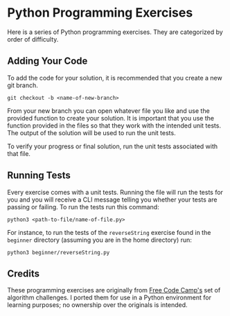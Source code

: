 Python Programming Exercises
=============================
Here is a series of Python programming exercises. They are categorized by order of difficulty.

Adding Your Code
------------------
To add the code for your solution, it is recommended that you create a new git branch.
```
git checkout -b <name-of-new-branch>
```

From your new branch you can open whatever file you like and use the provided function to create your solution. It is important that you use the function provided in the files so that they work with the intended unit tests. The output of the solution will be used to run the unit tests.

To verify your progress or final solution, run the unit tests associated with that file.

Running Tests
----------------
Every exercise comes with a unit tests. Running the file will run the tests for you and you will receive a CLI message telling you whether your tests are passing or failing. To run the tests run this command:
```
python3 <path-to-file/name-of-file.py>
```
For instance, to run the tests of the `reverseString` exercise found in the `beginner` directory (assuming you are in the home directory) run:
```
python3 beginner/reverseString.py
```

Credits
---------
These programming exercises are originally from [Free Code Camp's](http://freecodecamp.com) set of algorithm challenges.
I ported them for use in a Python environment for learning purposes; no ownership over the originals is intended.
